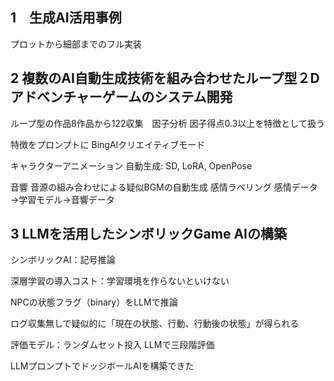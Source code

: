 <!-- META
{"title":"JSAI2024 gameAI a","link":"t","media":"presentation","tags":["editing"],"short":{"en":"e","ja":"e"},"importance":1,"hasPage":true,"createdAt":1716882783.294,"updatedAt":1720017893.232,"filename":"1716882783"}
META -->

## 1　生成AI活用事例
プロットから細部までのフル実装

## 2 複数のAI自動生成技術を組み合わせたループ型２Dアドベンチャーゲームのシステム開発

ループ型の作品8作品から122収集　因子分析
因子得点0.3以上を特徴として扱う

特徴をプロンプトに
BingAIクリエイティブモード

キャラクターアニメーション
自動生成: SD, LoRA, OpenPose

音響
音源の組み合わせによる疑似BGMの自動生成
感情ラベリング
感情データ→学習モデル→音響データ


## 3 LLMを活用したシンボリックGame AIの構築

シンボリックAI：記号推論

深層学習の導入コスト：学習環境を作らないといけない

NPCの状態フラグ（binary）をLLMで推論

ログ収集無しで疑似的に「現在の状態、行動、行動後の状態」が得られる

評価モデル：ランダムセット投入
LLMで三段階評価

LLMプロンプトでドッジボールAIを構築できた
